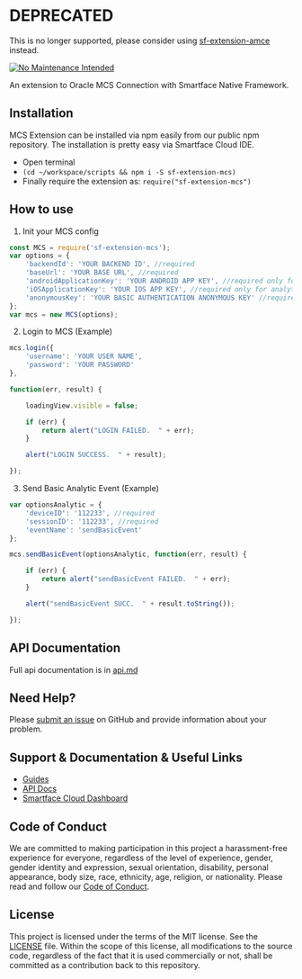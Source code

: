 # DEPRECATED

This is no longer supported, please consider using [sf-extension-amce](https://github.com/smartface/sf-extension-amce) instead.

[![No Maintenance Intended](http://unmaintained.tech/badge.svg)](http://unmaintained.tech/)

An extension to Oracle MCS Connection with Smartface Native Framework.


## Installation
MCS Extension can be installed via npm easily from our public npm repository. The installation is pretty easy via Smartface Cloud IDE.

- Open terminal
- `(cd ~/workspace/scripts && npm i -S sf-extension-mcs)`
- Finally require the extension as: `require("sf-extension-mcs")`

## How to use

1) Init your MCS config

```javascript
const MCS = require('sf-extension-mcs');
var options = {
	'backendId': 'YOUR BACKEND ID', //required
	'baseUrl': 'YOUR BASE URL', //required
	'androidApplicationKey': 'YOUR ANDROID APP KEY', //required only for analytics & events
	'iOSApplicationKey': 'YOUR IOS APP KEY', //required only for analytics & events
	'anonymousKey': 'YOUR BASIC AUTHENTICATION ANONYMOUS KEY' //required only to perform operations without logging in first
};
var mcs = new MCS(options);
```

2) Login to MCS (Example)
```javascript
mcs.login({
	'username': 'YOUR USER NAME',
	'password': 'YOUR PASSWORD'
},

function(err, result) {

	loadingView.visible = false;

	if (err) {
		return alert("LOGIN FAILED.  " + err);
	}

	alert("LOGIN SUCCESS.  " + result);	

});
```
3) Send Basic Analytic Event (Example)
```javascript
var optionsAnalytic = {
	'deviceID': '112233', //required
	'sessionID': '112233', //required
	'eventName': 'sendBasicEvent'
};

mcs.sendBasicEvent(optionsAnalytic, function(err, result) {

	if (err) {
		return alert("sendBasicEvent FAILED.  " + err);
	}

	alert("sendBasicEvent SUCC.  " + result.toString());

});
```

## API Documentation
Full api documentation is in [api.md](./api.md)

## Need Help?

Please [submit an issue](https://github.com/msmete/sf-extension-mcs/issues) on GitHub and provide information about your problem.

## Support & Documentation & Useful Links
- [Guides](https://developer.smartface.io/)
- [API Docs](http://ref.smartface.io/)
- [Smartface Cloud Dashboard](https://cloud.smartface.io)

## Code of Conduct
We are committed to making participation in this project a harassment-free experience for everyone, regardless of the level of experience, gender, gender identity and expression, sexual orientation, disability, personal appearance, body size, race, ethnicity, age, religion, or nationality.
Please read and follow our [Code of Conduct](./CODE_OF_CONDUCT.md).

## License

This project is licensed under the terms of the MIT license. See the [LICENSE](./LICENSE) file. Within the scope of this license, all modifications to the source code, regardless of the fact that it is used commercially or not, shall be committed as a contribution back to this repository.
